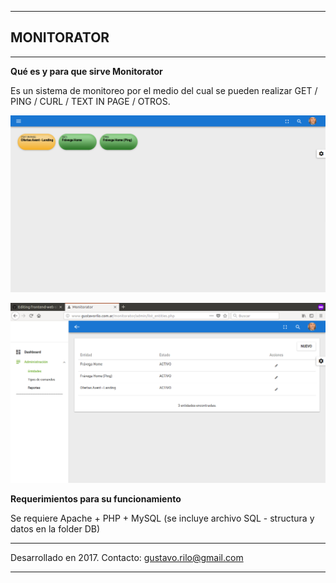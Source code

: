 
---------------------------------------------------
## MONITORATOR
---------------------------------------------------

<b>Qué es y para que sirve Monitorator</b>

Es un sistema de monitoreo por el medio del cual se pueden realizar GET / PING / CURL / TEXT IN PAGE / OTROS.

<img src="./readme_files/monitorator-dashboard.png" border="0" alt="" /><br/>

<img src="./readme_files/monitorator-entities.png" border="0" alt="" />

<b>Requerimientos para su funcionamiento</b>

Se requiere Apache + PHP + MySQL (se incluye archivo SQL - structura y datos en la folder DB)

---------------------------------------------------

Desarrollado en 2017.
Contacto: gustavo.rilo@gmail.com

---------------------------------------------------
